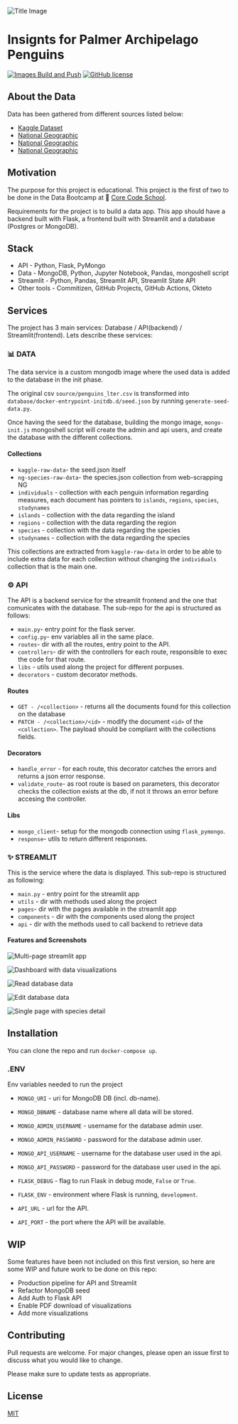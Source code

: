![Title Image](docs/hero.jpeg "Palmer Penguins Hero")

# Insignts for Palmer Archipelago Penguins

[![Images Build and Push](https://github.com/teresaromero/palmer-penguins/actions/workflows/docker.yml/badge.svg?branch=development&event=push)](https://github.com/teresaromero/palmer-penguins/actions/workflows/docker.yml)
[![GitHub license](https://img.shields.io/github/license/teresaromero/palmer-penguins)](https://github.com/teresaromero/palmer-penguins/blob/development/LICENSE.md)

## About the Data

Data has been gathered from different sources listed below:

- [Kaggle Dataset](https://www.kaggle.com/parulpandey/palmer-archipelago-antarctica-penguin-data)
- [National Geographic](https://www.nationalgeographic.com/animals/birds/facts/gentoo-penguin)
- [National Geographic](https://www.nationalgeographic.com/animals/birds/facts/adelie-penguin)
- [National Geographic](https://www.nationalgeographic.com/animals/birds/facts/chinstrap-penguin)

## Motivation

The purpose for this project is educational. This project is the first of two to be done in the Data Bootcamp at :tangerine: [Core Code School](https://www.corecode.school/bootcamp/big-data-machine-learning).

Requirements for the project is to build a data app. This app should have a backend built with Flask, a frontend built with Streamlit and a database (Postgres or MongoDB).

## Stack

- API - Python, Flask, PyMongo
- Data - MongoDB, Python, Jupyter Notebook, Pandas, mongoshell script
- Streamlit - Python, Pandas, Streamlit API, Streamlit State API
- Other tools - Commitizen, GitHub Projects, GitHub Actions, Okteto

## Services

The project has 3 main services: Database / API(backend) / Streamlit(frontend). Lets describe these services:

### :bar_chart: DATA

The data service is a custom mongodb image where the used data is added to the database in the init phase.

The original csv `source/penguins_lter.csv` is transformed into `database/docker-entrypoint-initdb.d/seed.json` by running `generate-seed-data.py`.

Once having the seed for the database, building the mongo image, `mongo-init.js` mongoshell script will create the admin and api users, and create the database with the different collections.

#### Collections

- `kaggle-raw-data`- the seed.json itself
- `ng-species-raw-data`- the species.json collection from web-scrapping NG
- `individuals` - collection with each penguin information regarding measures, each document has pointers to `islands`, `regions`, `species`, `studynames`
- `islands` - collection with the data regarding the island
- `regions` - collection with the data regarding the region
- `species` - collection with the data regarding the species
- `studynames` - collection with the data regarding the species

This collections are extracted from `kaggle-raw-data` in order to be able to include extra data for each collection without changing the `individuals` collection that is the main one.

### :gear: API

The API is a backend service for the streamlit frontend and the one that comunicates with the database. The sub-repo for the api is structured as follows:

- `main.py`- entry point for the flask server.
- `config.py`- env variables all in the same place.
- `routes`- dir with all the routes, entry point to the API.
- `controllers`- dir with the controllers for each route, responsible to exec the code for that route.
- `libs` - utils used along the project for different porpuses.
- `decorators` - custom decorator methods.

#### Routes

- `GET - /<collection>` - returns all the documents found for this collection on the database
- `PATCH - /<collection>/<id>` - modify the document `<id>` of the `<collection>`. The payload should be compliant with the collections fields.

#### Decorators

- `handle_error` - for each route, this decorator catches the errors and returns a json error response.
- `validate_route`- as root route is based on parameters, this decorator checks the collection exists at the db, if not it throws an error before accesing the controller.

#### Libs

- `mongo_client`- setup for the mongodb connection using `flask_pymongo`.
- `response`- utils to return different responses.

### :sparkles: STREAMLIT

This is the service where the data is displayed. This sub-repo is structured as following:

- `main.py` - entry point for the streamlit app
- `utils` - dir with methods used along the project
- `pages`- dir with the pages available in the streamlit app
- `components` - dir with the components used along the project
- `api` - dir with the methods used to call backend to retrieve data

#### Features and Screenshots

![Multi-page streamlit app](docs/st_home.jpeg "Multi-page streamlit app")

![Dashboard with data visualizations](docs/st_data_viz.jpeg "Dashboard with data visualizations")

![Read database data](docs/st_datasets.jpeg "Read database data")

![Edit database data](docs/st_data_edit.jpeg "Edit database data")

![Single page with species detail](docs/st_species.jpeg "Single page with species detail")

## Installation

You can clone the repo and run `docker-compose up`.

### .ENV

Env variables needed to run the project

- `MONGO_URI` - uri for MongoDB DB (incl. db-name).
- `MONGO_DBNAME` - database name where all data will be stored.

- `MONGO_ADMIN_USERNAME` - username for the database admin user.
- `MONGO_ADMIN_PASSWORD` - password for the database admin user.

- `MONGO_API_USERNAME` - username for the database user used in the api.
- `MONGO_API_PASSWORD` - password for the database user used in the api.

- `FLASK_DEBUG` - flag to run Flask in debug mode, `False` or `True`.
- `FLASK_ENV` - environment where Flask is running, `development`.

- `API_URL` - url for the API.
- `API_PORT` - the port where the API will be available.

## WIP

Some features have been not included on this first version, so here are some WIP and future work to be done on this repo:

- Production pipeline for API and Streamlit
- Refactor MongoDB seed
- Add Auth to Flask API
- Enable PDF download of visualizations
- Add more visualizations

## Contributing

Pull requests are welcome. For major changes, please open an issue first to discuss what you would like to change.

Please make sure to update tests as appropriate.

## License

[MIT](https://choosealicense.com/licenses/mit/)
